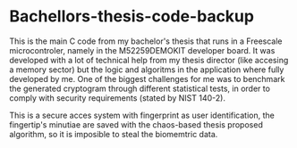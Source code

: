 # Bachellors-thesis-code-backup

This is the main C code from my bachelor's thesis that runs in a Freescale microcontroler, namely in the M52259DEMOKIT developer board. It was developed with a lot of technical help from my thesis director (like accesing a memory sector) but the logic and algoritms in the application where fully developed by me. One of the biggest challenges for me was to benchmark the generated cryptogram through different statistical tests, in order to comply with security requirements (stated by NIST 140-2).

This is a secure acces system with fingerprint as user identification, the fingertip's minutiae are saved with the chaos-based thesis proposed algorithm, so it is imposible to steal the biomemtric data.

